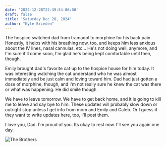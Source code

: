 ```yaml
---
date: '2024-12-28T22:39:54-06:00'
draft: false
title: 'Saturday Dec 28, 2024'
author: "Kyle Brieden"
---
```


The hospice switched dad from tramadol to morphine for his back pain. Honestly, it helps with his breathing now, too, and keeps him less anxious about the IV lines, nasal cannulas, etc... He's not doing well, anymore, and I'm sure it'll come soon, I'm glad he's being kept comfortable until then, though.

Emily brought dad's favorite cat up to the hospice house for him today. It was interesting watching the cat understand who he was almost immediately and be just calm and loving toward him. Dad had just gotten a dose of morphine, though, and I'm not really sure he knew the cat was there or what was happening. He did smile though.

We have to leave tomorrow. We have to get back home, and it is going to kill me to leave and say bye to him. These updates will probably slow down or outright stop unless I get info from mom and Emily and Caleb. Or I guess if they want to write updates here, too, I'll post them.

I love you, Dad. I'm proud of you. Its okay to rest now. I'll see you again one day.

![The Brothers](/brothers.jpg "Uncle David, Dad, and Uncle Bubba")
